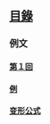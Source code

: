 ## [<ruby><span>目錄</span><rt data-rt="もくろく"></rt></ruby>](../README.md)

### 例文

#### [第１回](./第１回.md)

#### [例](./例.md)

#### [变形公式](./变形公式.md)
